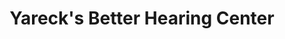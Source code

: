 ---
title: "Yareck's Better Hearing Center"
url: /belle-vernon/yarecks-better-hearing-center/
shop: Hörgeräte
---